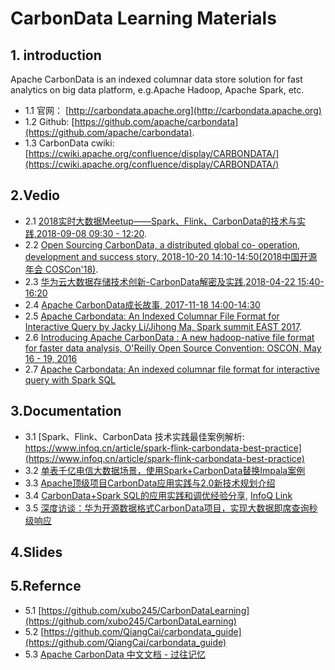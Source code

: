 # CarbonData Learning Materials
## 1. introduction
Apache CarbonData is an indexed columnar data store solution for fast analytics on big data platform, e.g.Apache Hadoop, Apache Spark, etc.  
 - 1.1 官网： [http://carbondata.apache.org](http://carbondata.apache.org)  
 - 1.2 Github: [https://github.com/apache/carbondata](https://github.com/apache/carbondata).   
 - 1.3 CarbonData cwiki: [https://cwiki.apache.org/confluence/display/CARBONDATA/](https://cwiki.apache.org/confluence/display/CARBONDATA/)

## 2.Vedio
 - 2.1 [2018实时大数据Meetup——Spark、Flink、CarbonData的技术与实践,2018-09-08 09:30 - 12:20](http://www.itdks.com/eventlist/detail/2599).  
 - 2.2 [Open Sourcing CarbonData, a distributed global co- operation, development and success story, 2018-10-20 14:10-14:50(2018中国开源年会 COSCon'18)](https://www.itdks.com/dakalive/detail/17003).  
 - 2.3 [华为云大数据存储技术创新-CarbonData解密及实践,2018-04-22 15:40-16:20](http://www.itdks.com/dakalive/detail/11395)
 - 2.4 [Apache CarbonData成长故事, 2017-11-18 14:00-14:30](http://www.itdks.com/dakalive/detail/7727)
 - 2.5 [Apache Carbondata: An Indexed Columnar File Format for Interactive Query by Jacky Li/Jihong Ma, Spark summit EAST 2017](https://www.youtube.com/watch?v=lhsAg2H_GXc).  
 - 2.6 [Introducing Apache CarbonData : A new hadoop-native file format for faster data analysis, O'Reilly Open Source Convention: OSCON, May 16 - 19, 2016](https://www.youtube.com/watch?v=VEckmJuU47g)
 - 2.7 [Apache Carbondata: An indexed columnar file format for interactive query with Spark SQL](https://www.youtube.com/watch?v=yya8-GzRW5M)
 
## 3.Documentation
 - 3.1 [Spark、Flink、CarbonData 技术实践最佳案例解析: https://www.infoq.cn/article/spark-flink-carbondata-best-practice](https://www.infoq.cn/article/spark-flink-carbondata-best-practice)
 - 3.2 [单表千亿电信大数据场景，使用Spark+CarbonData替换Impala案例](https://my.oschina.net/u/4029686/blog/2878526?from=groupmessage) 
 - 3.3 [Apache顶级项目CarbonData应用实践与2.0新技术规划介绍](https://mp.weixin.qq.com/s?__biz=MzU1NDA4NjU2MA==&mid=2247486125&idx=1&sn=3fc9892ba596b5435c36c9ee536b6543&chksm=fbe9b362cc9e3a743cb890ac708060613e86d95aee098a62d24e9770c5695fc685e1b4ec3db2&scene=27#wechat_redirect)
 - 3.4 [CarbonData+Spark SQL的应用实践和调优经验分享](https://mp.weixin.qq.com/s?__biz=MzU1NDA4NjU2MA==&mid=2247486139&idx=2&sn=4d32ab981e66d614d048ef9361811124&chksm=fbe9b374cc9e3a62cd135100900d3136a3b59c84df9793eff89172ed27e9e6ec23050de5f55a&scene=27#wechat_redirect), [InfoQ Link](https://www.infoq.cn/article/2017%2F09%2FCarbonData-Spark-huawei)
 - 3.5 [深度访谈：华为开源数据格式CarbonData项目，实现大数据即席查询秒级响应](https://mp.weixin.qq.com/s?__biz=MzU1NDA4NjU2MA==&mid=2247486473&idx=1&sn=e82339bfa2812fefa387eef0c931c19f&chksm=fbe9b5c6cc9e3cd05b9efa3eccb883f3956335bc3a16181b70a2f7bd53dcaefcfe70b00acd1e&scene=27#wechat_redirect)

## 4.Slides

## 5.Refernce
 - 5.1 [https://github.com/xubo245/CarbonDataLearning](https://github.com/xubo245/CarbonDataLearning)
 - 5.2 [https://github.com/QiangCai/carbondata_guide](https://github.com/QiangCai/carbondata_guide)
 - 5.3 [Apache CarbonData 中文文档 - 过往记忆](https://www.iteblog.com/archives/tag/carbondata/)